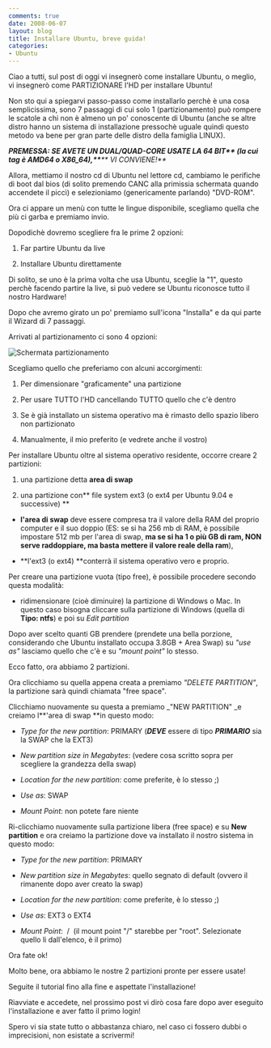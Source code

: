 ```yaml
---
comments: true
date: 2008-06-07
layout: blog
title: Installare Ubuntu, breve guida!
categories:
- Ubuntu
---
```


Ciao a tutti, sul post di oggi vi insegnerò come installare Ubuntu, o meglio, vi insegnerò come PARTIZIONARE l'HD per installare Ubuntu!

Non sto qui a spiegarvi passo-passo come installarlo perchè è una cosa semplicissima, sono 7 passaggi di cui solo 1 (partizionamento) può rompere le scatole a chi non è almeno un po' conoscente di Ubuntu (anche se altre distro hanno un sistema di installazione pressochè uguale quindi questo metodo va bene per gran parte delle distro della famiglia LINUX).

_**PREMESSA: SE AVETE UN DUAL/QUAD-CORE USATE LA 64 BIT**__** (la cui tag è AMD64 o X86_64),**__** VI CONVIENE!**_

Allora, mettiamo il nostro cd di Ubuntu nel lettore cd, cambiamo le perifiche di boot dal bios (di solito premendo CANC alla primissia schermata quando accendete il piccì) e selezioniamo (genericamente parlando) "DVD-ROM".

Ora ci appare un menù con tutte le lingue disponibile, scegliamo quella che più ci garba e premiamo invio.

Dopodichè dovremo scegliere fra le prime 2 opzioni:



	
  1. Far partire Ubuntu da live

	
  2. Installare Ubuntu direttamente


Di solito, se uno è la prima volta che usa Ubuntu, sceglie la "1", questo perchè facendo partire la live, si può vedere se Ubuntu riconosce tutto il nostro Hardware!

Dopo che avremo girato un po' premiamo sull'icona "Installa" e da qui parte il Wizard di 7 passaggi.

Arrivati al partizionamento ci sono 4 opzioni:

![Schermata partizionamento](http://sodilinux.itd.cnr.it/zoomlinux/installaz/5.1.png)

Scegliamo quello che preferiamo con alcuni accorgimenti:



	
  1. Per dimensionare "graficamente" una partizione

	
  2. Per usare TUTTO l'HD cancellando TUTTO quello che c'è dentro

	
  3. Se è già installato un 		      sistema operativo ma è rimasto dello spazio libero non partizionato

	
  4. Manualmente, il mio preferito (e vedrete anche il vostro)




Per installare Ubuntu oltre al sistema operativo residente, 		    occorre creare 2 partizioni:






	
  1. una partizione detta **area di swap**

	
  2. una partizione con** file system 		    ext3 (o ext4 per Ubuntu 9.04 e successive)
**



	
  * **l'area di swap** deve essere compresa tra il valore 		    della RAM del proprio computer e il suo doppio (ES: se si ha 256 mb 		    di RAM, è possibile 		    impostare 512 mb per l'area di swap, **ma se si ha 1 o più GB di ram, NON serve raddoppiare, ma basta mettere il valore reale della ram**),

	
  * **l'ext3 (o ext4) **conterrà il 		    sistema operativo vero e proprio.




Per creare una partizione vuota (tipo free), è possibile 		    procedere secondo questa modalità:




- ridimensionare (cioè diminuire) la partizione 		    di Windows o Mac. In questo caso bisogna cliccare sulla partizione di Windows 		    (quella di **Tipo: 		    ntfs**) e poi su _Edit partition_




Dopo aver scelto quanti GB prendere (prendete una bella porzione, considerando che Ubuntu installato occupa 3.8GB + Area Swap) su _"use as"_ lasciamo quello che c'è e su _"mount point"_ lo stesso.




Ecco fatto, ora abbiamo 2 partizioni.




Ora clicchiamo su quella appena creata a premiamo _"DELETE PARTITION"_, la partizione sarà quindi chiamata "free space".




Clicchiamo nuovamente su questa a premiamo _"NEW PARTITION" _e creiamo l**'area di swap **in questo modo:






	
  * _Type for the new partition_: PRIMARY (_**DEVE**_ essere di tipo _**PRIMARIO**_ sia la SWAP che la EXT3)

	
  * _New partition size in Megabytes_: (vedere cosa scritto sopra per scegliere la grandezza della swap)

	
  * _Location for the new partition_: come preferite, è lo stesso ;)

	
  * _Use as_: SWAP

	
  * _Mount Point_: non potete fare niente


Ri-clicchiamo nuovamente sulla partizione 		  libera (free space) e su **New partition** e ora creiamo la partizione dove va installato il nostro sistema in questo modo:



	
  * _Type for the new partition_: PRIMARY

	
  * _New partition size in Megabytes_: quello segnato di default (ovvero il rimanente dopo aver creato la swap)

	
  * _Location for the new partition_: come preferite, è lo stesso ;)

	
  * _Use as_: EXT3 o EXT4

	
  * _Mount Point_:  /  (il mount point "/" starebbe per "root". Selezionate quello li dall'elenco, è il primo)


Ora fate ok!

Molto bene, ora abbiamo le nostre 2 partizioni pronte per essere usate!

Seguite il tutorial fino alla fine e aspettate l'installazione!

Riavviate e accedete, nel prossimo post vi dirò cosa fare dopo aver eseguito l'installazione e aver fatto il primo login!

Spero vi sia state tutto o abbastanza chiaro, nel caso ci fossero dubbi o imprecisioni, non esistate a scrivermi!
